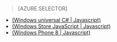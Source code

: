 > [AZURE.SELECTOR]
- [(Windows universal C# | Javascript)](/documentation/articles/mobile-services-windows-store-dotnet-single-sign-on/)
- [(Windows Store JavaScript | Javascript)](/documentation/articles/mobile-services-windows-store-javascript-single-sign-on/)
- [(Windows Phone 8 | Javascript)](/documentation/articles/mobile-services-windows-phone-single-sign-on/)

<!---HONumber=82-->